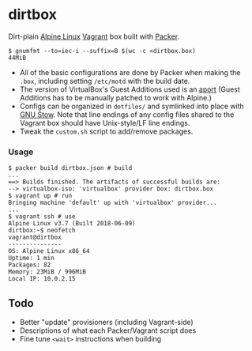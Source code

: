 # dirtbox

Dirt-plain [Alpine Linux][alpine] [Vagrant][vagrant] box built with [Packer][packer].

```console
$ gnumfmt --to=iec-i --suffix=B $(wc -c <dirtbox.box)
44MiB
```

* All of the basic configurations are done by Packer when making the `.box`, including setting `/etc/motd` with the build date.
* The version of VirtualBox's Guest Additions used is an [aport][aports] (Guest Additions has to be manually patched to work with Alpine.)
* Configs can be organized in `dotfiles/` and symlinked into place with [GNU Stow][stow]. Note that line endings of any config files shared to the Vagrant box should have Unix-style/LF line endings.
* Tweak the `custom.sh` script to add/remove packages.

### Usage

```console
$ packer build dirtbox.json # build
...
==> Builds finished. The artifacts of successful builds are:
--> virtualbox-iso: 'virtualbox' provider box: dirtbox.box
$ vagrant up # run
Bringing machine 'default' up with 'virtualbox' provider...
...
$ vagrant ssh # use
Alpine Linux v3.7 (Built 2018-06-09)
dirtbox:~$ neofetch
vagrant@dirtbox
---------------
OS: Alpine Linux x86_64
Uptime: 1 min
Packages: 82
Memory: 23MiB / 996MiB
Local IP: 10.0.2.15
```

## Todo

* Better "update" provisioners (including Vagrant-side)
* Descriptions of what each Packer/Vagrant script does
* Fine tune `<wait>` instructions when building

[alpine]: https://alpinelinux.org/
[aports]: https://github.com/alpinelinux/aports
[packer]: https://www.packer.io/
[stow]: https://www.gnu.org/software/stow/
[vagrant]: https://www.vagrantup.com/

<!-- vim: ts=2 sw=2 softtabstop=2 expandtab -->
